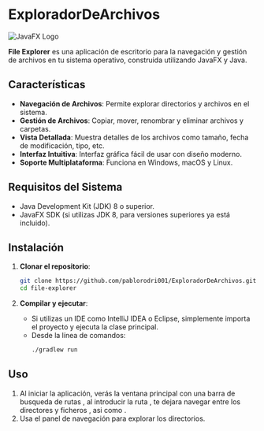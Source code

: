 # ExploradorDeArchivos

![JavaFX Logo](https://upload.wikimedia.org/wikipedia/commons/thumb/4/45/JavaFX_Logo.png/120px-JavaFX_Logo.png)

**File Explorer** es una aplicación de escritorio para la navegación y gestión de archivos en tu sistema operativo, construida utilizando JavaFX y Java.

## Características

- **Navegación de Archivos**: Permite explorar directorios y archivos en el sistema.
- **Gestión de Archivos**: Copiar, mover, renombrar y eliminar archivos y carpetas.
- **Vista Detallada**: Muestra detalles de los archivos como tamaño, fecha de modificación, tipo, etc.
- **Interfaz Intuitiva**: Interfaz gráfica fácil de usar con diseño moderno.
- **Soporte Multiplataforma**: Funciona en Windows, macOS y Linux.

## Requisitos del Sistema

- Java Development Kit (JDK) 8 o superior.
- JavaFX SDK (si utilizas JDK 8, para versiones superiores ya está incluido).

## Instalación

1. **Clonar el repositorio**:
    ```bash
    git clone https://github.com/pablorodri001/ExploradorDeArchivos.git
    cd file-explorer
    ```

2. **Compilar y ejecutar**:
    - Si utilizas un IDE como IntelliJ IDEA o Eclipse, simplemente importa el proyecto y ejecuta la clase principal.
    - Desde la línea de comandos:
        ```bash
        ./gradlew run
        ```

## Uso

1. Al iniciar la aplicación, verás la ventana principal con una barra de busqueda de rutas , al introducir la ruta , te dejara navegar entre los directores y ficheros , asi como .
2. Usa el panel de navegación para explorar los directorios.





